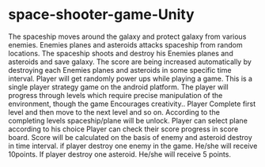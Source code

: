 # space-shooter-game-Unity
The spaceship moves around the galaxy and protect galaxy from various enemies. 
Enemies planes and asteroids attacks spaceship from random locations. The spaceship 
shoots and destroy his Enemies planes and asteroids and save galaxy. The score are 
being increased automatically by destroying each Enemies planes and asteroids in 
some specific time interval. Player will get randomly power ups while playing a 
game. This is a single player strategy game on the android platform. The player will 
progress through levels which require precise manipulation of the environment, 
though the game Encourages creativity.. Player Complete first level and then move to 
the next level and so on. According to the completing levels spaceship/plane will be 
unlock. Player can select plane according to his choice Player can check their score 
progress in score board. Score will be calculated on the basis of enemy and asteroid 
destroy in time interval. if player destroy one enemy in the game. He/she will 
receive 10points. If player destroy one asteroid. He/she will receive 5 points.
